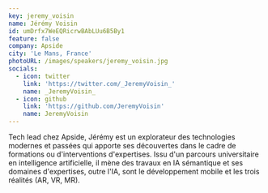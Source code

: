```yaml
---
key: jeremy_voisin
name: Jérémy Voisin
id: umDrfx7WeEQRicrwBAbLUu6B5By1
feature: false
company: Apside
city: 'Le Mans, France'
photoURL: /images/speakers/jeremy_voisin.jpg
socials:
  - icon: twitter
    link: 'https://twitter.com/_JeremyVoisin_'
    name: _JeremyVoisin_
  - icon: github
    link: 'https://github.com/JeremyVoisin'
    name: JeremyVoisin
---
```

Tech lead chez Apside, Jérémy est un explorateur des technologies modernes et passées qui apporte ses découvertes dans le cadre de formations ou d'interventions d'expertises.
Issu d'un parcours universitaire en intelligence artificielle, il mène des travaux en IA sémantique et ses domaines d'expertises, outre l'IA, sont le développement mobile et les trois réalités (AR, VR, MR).